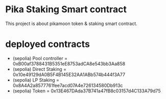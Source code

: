 # Pika Staking Smart contract

This project is about pikamoon token & staking smart contract.


# deployed contracts
- (sepolia) Pool controller = 0xB00af3788431B5351eE8753adCA8e543bb3Aa858 
- (sepolia) Direct Staking = 0x10e49129dA0B5F4B145E32AA1ABb574b444f3A77 
- (sepolia) LP Staking = 0x8A4A2a8577761fee7acd07A4e726134580Db913c 
- (sepolia) Token =  0x13E467DAda37B741a47fB8c03157d4C133A79d75 